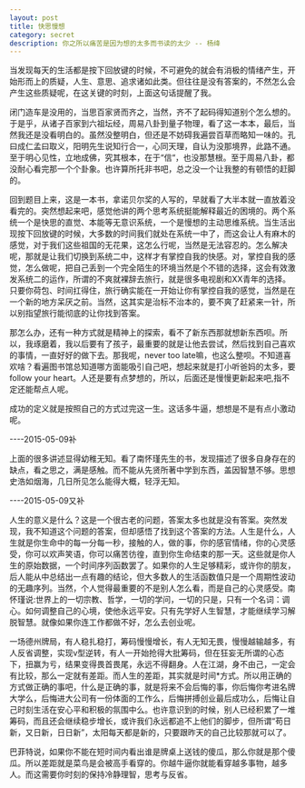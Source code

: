 ```yaml
---
layout: post
title: 快思慢想
category: secret
description: 你之所以痛苦是因为想的太多而书读的太少 -- 杨绛
---
```


当发现每天的生活都是按下回放键的时候，不可避免的就会有消极的情绪产生，开始形而上的质疑，人生、意思、追求诸如此类。但往往是没有答案的，不然怎么会产生这些质疑呢，在这关键的时刻，上面这句话提醒了我。

闭门造车是没用的，当思百家贤而齐之，当然，齐不了起码得知道别个怎么想的。于是乎，从诸子百家到六祖坛经，周易八卦到量子物理，看了这一本本，最后，当然我还是没看明白的。虽然没整明白，但还是不妨碍我遍尝百草而略知一味的。孔曰成仁孟曰取义，阳明先生说知行合一，心同天理，自认为没那境界，此路不通。至于明心见性，立地成佛，究其根本，在于“信“，也没那慧根。至于周易八卦，都没耐心看完那一个个卦象。也许算所托非书吧，总之没一个让我整的有顿悟的赶脚的。

回到题目上来，这是一本书，拿诺贝尔奖的人写的，早就看了大半本就一直放着没看完的。突然想起来吧，感觉他讲的两个思考系统挺能解释最近的困境的。两个系统一个是快思的直觉、本能等无意识系统，一个是慢想的主动思维系统。当生活出现按下回放键的时候，大多数的时间我们就处在系统一中了，而这会让人有麻木的感觉，对于我们这些祖国的无花果，这怎么行呢，当然是无法容忍的。怎么解决呢，那就是让我们切换到系统二中，这样才有掌控自我的快感。对，掌控自我的感觉，怎么做呢，把自己丢到一个完全陌生的环境当然是个不错的选择，这会有效激发系统二的运作，所谓的不爽就裸辞去旅行，就是很多电视剧和XX青年的选择。只要你荷包、时间扛得住，旅行确实能在一开始让你有掌控自我的感觉，当然是在一个新的地方呆厌之前。当然，这其实是治标不治本的，要不爽了赶紧来一针，所以别指望旅行能彻底的让你找到答案。

那怎么办，还有一种方式就是精神上的探索，看不了新东西那就想新东西呗。所以，我琢磨着，我以后要有了孩子，最重要的就是让他去尝试，然后找到自己喜欢的事情，一直好好的做下去。那我呢，never too late嘛，也这么整呗。不知道喜欢啥？看遍图书馆总知道哪方面能吸引自己吧，想起来就是打小听爸妈的太多，要follow your heart。人还是要有点梦想的，所以，后面还是慢慢更新起来吧,指不定还能帮点人呢。

成功的定义就是按照自己的方式过完这一生。这话多牛逼，想想是不是有点小激动呢。

----2015-05-09补

上面的很多讲述显得幼稚无知。看了南怀瑾先生的书，发现描述了很多自身存在的缺点，看之思之，满是感触。而不能从先贤所著中学到东西，盖因智慧不够。思想史浩如烟海，几日所见怎么能得大概，轻浮无知。

----2015-05-09又补  

人生的意义是什么？这是一个很古老的问题，答案太多也就是没有答案。突然发现，我不知道这个问题的答案，但却感悟了找到这个答案的方法。人生是什么，人生就是你生命中的每一分每一秒，接触的人，做的事，你的感官情绪，你的心灵感受，你可以欢声笑语，你可以痛苦彷徨，直到你生命结束的那一天。这些就是你人生的原始数据，一个时间序列函数罢了。如果你的人生足够精彩，或许你的朋友，后人能从中总结出一点有趣的结论，但大多数人的生活函数值只是一个周期性波动的无趣序列。当然，个人觉得最重要的不是别人怎么看，而是自己的心灵感受。南怀瑾说:世界上的一切宗教、哲学，一切的学问，一切的只是，只有一个名词：调心。如何调整自己的心境，使他永远平安。只有先学好人生智慧，才能继续学习解脱智慧。就像如果你连工作都做不好，怎么去创业呢。

一场德州牌局，有人稳扎稳打，筹码慢慢增长，有人无知无畏，慢慢越输越多，有人反省调整，实现v型逆转，有人一开始抢得大批筹码，但在狂妄无所谓的心态下，扭赢为亏，结果变得畏首畏尾，永远不得翻身。人在江湖，身不由己，一定会有比较，那么一定就有差距。而人生的差距，其实就是时间*方式。所以用正确的方式做正确的事吧，什么是正确的事，就是将来不会后悔的事，你后悔你考进名牌大学么，后悔进大公司有一份体面的工作么，后悔拼搏创业最后成功么，后悔让自己时刻生活在安心平和积极的氛围中么。也许意识到的时候，别人已经积累了一堆筹码，而且还会继续稳步增长，或许我们永远都追不上他们的脚步，但所谓“苟日新，又日新，日日新”，太阳每天都是新的，只要跟昨天的自己比较那就可以了。

巴菲特说，如果你不能在短时间内看出谁是牌桌上送钱的傻瓜，那么你就是那个傻瓜。所以差距就是菜鸟是会被高手看穿的。你越牛逼你就能看穿越多事物，越多人。而这需要你时刻的保持冷静理智，思考与反省。


[LinChaohui]:    http://www.linchaohui.com  "LinChaohui"

